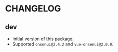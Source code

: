 CHANGELOG
====

dev
----

 * Initial version of this package.
 * Supported `onsenui@2.4.2` and `vue-onsenui@2.0.0`.
